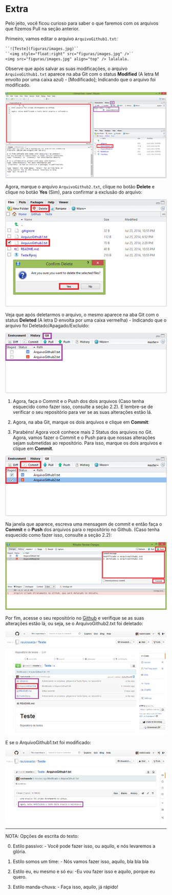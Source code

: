 
# Extra

Pelo jeito, você ficou curioso para saber o que faremos com os arquivos que fizemos Pull na seção anterior.

Primeiro, vamos editar o arquivo ``ArquivoGithub1.txt``:

````
``![Teste](figuras/images.jpg)``
``<img style="float:right" src="figuras/images.jpg" />``
<img src="figuras/images.jpg" align="top" /> lalalala.
````


Observe que após salvar as suas modificações, o arquivo ``ArquivoGithub1.txt`` aparece na aba Git com o status **Modified** (A letra M envolto por uma caixa azul) - [Modificado]; Indicando que o arquivo foi modificado.

![RstudioMod1](figuras/FiguraZ_Status_Parte2b.png)

Agora, marque o arquivo ``ArquivoGithub2.txt``, clique no botão **Delete** e clique no botão **Yes** (Sim), para confirmar a exclusão do arquivo:

![RstudioMod2](figuras/FiguraZ_Status_Parte4b.png)

Veja que após deletarmos o arquivo, o mesmo aparece na aba Git com o status **Deleted** (A letra D envolta por uma caixa vermelha) - Indicando que o arquivo foi Deletado/Apagado/Excluído:

![RstudioMod3](figuras/FiguraZ_Status_Parte5b.png)

1) Agora, faça o Commit e o Push dos dois arquivos (Caso tenha esquecido como fazer isso, consulte a seção 2.2). E lembre-se de verificar o seu repositório para ver se as suas alterações estão lá.

2) Agora, na aba Git, marque os dois arquivos e clique em **Commit**:

3) Parabéns! Agora você conhece mais 2 Status dos arquivos no Git. Agora, vamos fazer o Commit e o Push para que nossas alterações sejam submetidas ao repositório. Para isso, marque os dois arquivos e clique em **Commit**.

![RstudioMod4](figuras/FiguraZ_Status_Parte6b.png)

Na janela que aparece, escreva uma mensagem de commit e então faça o **Commit** e o **Push** dos arquivos para o repositório no Github.
(Caso tenha esquecido como fazer isso, consulte a seção 2.2):

![RstudioMod5](figuras/FiguraZ_Status_Parte8b.png)

Por fim, acesse o seu repositório no [Github](https://github.com/) e verifique se as suas alterações estão lá, ou seja, se o ArquivoGithub2.txt foi deletado:

![RstudioMod6](figuras/FiguraZ_Status_Parte16c.png)

E se o ArquivoGithub1.txt foi modificado:

![RstudioMod7](figuras/FiguraZ_Status_Parte17b.png)

***************

NOTA: Opções de escrita do texto:

0. Estilo passivo: - Você pode fazer isso, ou aquilo, e nós levaremos a glória.

1. Estilo somos um time: - Nós vamos fazer isso, aquilo, bla bla bla

2. Estilo eu, eu mesmo e só eu: -Eu vou fazer isso e aquilo, porque eu quero.

3. Estilo manda-chuva: - Faça isso, aquilo, já rápido!
